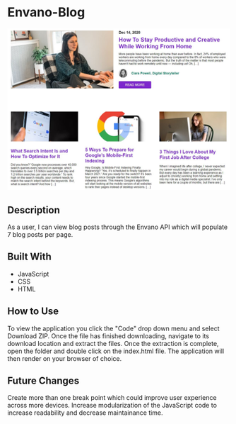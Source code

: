 # Envano-Blog

![Evano-Blog](assets/images/blog.jpg)

## Description

As a user, I can view blog posts through the Envano API which will populate 7 blog posts per page.

## Built With

* JavaScript
* CSS
* HTML

## How to Use

To view the application you click the "Code" drop down menu and select Download ZIP. Once the file has finished downloading, navigate to its download location and extract the files. Once the extraction is complete, open the folder and double click on the index.html file. The application will then render on your browser of choice.

## Future Changes

Create more than one break point which could improve user experience across more devices. Increase modularization of the JavaScript code to increase readability and decrease maintainance time.